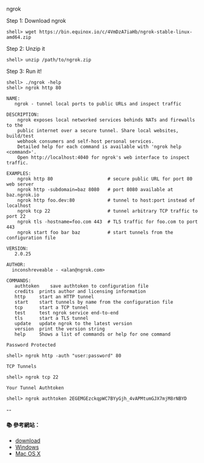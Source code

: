 
ngrok

Step 1: Download ngrok
```console
shell> wget https://bin.equinox.io/c/4VmDzA7iaHb/ngrok-stable-linux-amd64.zip
```

Step 2: Unzip it
```console
shell> unzip /path/to/ngrok.zip
```

Step 3: Run it!
```console
shell> ./ngrok -help
shell> ngrok http 80
```

```
NAME:
   ngrok - tunnel local ports to public URLs and inspect traffic

DESCRIPTION:
    ngrok exposes local networked services behinds NATs and firewalls to the
    public internet over a secure tunnel. Share local websites, build/test
    webhook consumers and self-host personal services.
    Detailed help for each command is available with 'ngrok help <command>'.
    Open http://localhost:4040 for ngrok's web interface to inspect traffic.

EXAMPLES:
    ngrok http 80                    # secure public URL for port 80 web server
    ngrok http -subdomain=baz 8080   # port 8080 available at baz.ngrok.io
    ngrok http foo.dev:80            # tunnel to host:port instead of localhost
    ngrok tcp 22                     # tunnel arbitrary TCP traffic to port 22
    ngrok tls -hostname=foo.com 443  # TLS traffic for foo.com to port 443
    ngrok start foo bar baz          # start tunnels from the configuration file

VERSION:
   2.0.25

AUTHOR:
  inconshreveable - <alan@ngrok.com>

COMMANDS:
   authtoken	save authtoken to configuration file
   credits	prints author and licensing information
   http		start an HTTP tunnel
   start	start tunnels by name from the configuration file
   tcp		start a TCP tunnel
   test		test ngrok service end-to-end
   tls		start a TLS tunnel
   update	update ngrok to the latest version
   version	print the version string
   help		Shows a list of commands or help for one command
```

`Password Protected`
```console
shell> ngrok http -auth "user:password" 80
```

`TCP Tunnels`
```console
shell> ngrok tcp 22
```

`Your Tunnel Authtoken`
```console
shell> ngrok authtoken 2EGEMGEzckqpWC7BYyGjh_4vAPMtumGJX7mjM8rNBYD
```

--

#### :books: 參考網站：
- [download](https://ngrok.com/download)
- [Windows](https://bin.equinox.io/c/4VmDzA7iaHb/ngrok-stable-windows-amd64.zip)
- [Mac OS X](https://bin.equinox.io/c/4VmDzA7iaHb/ngrok-stable-darwin-amd64.zip)

